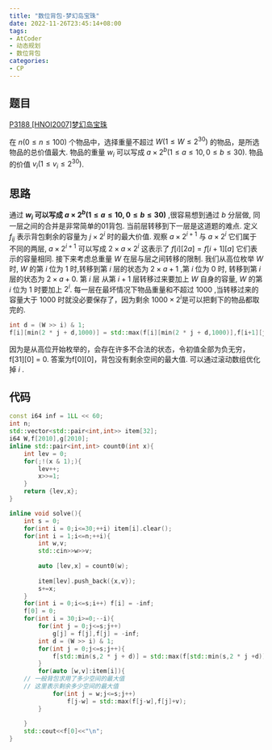 ```yaml
---
title: "数位背包-梦幻岛宝珠"
date: 2022-11-26T23:45:14+08:00
tags:
- AtCoder
- 动态规划
- 数位背包
categories:
- CP
---
```


## 题目
[P3188 [HNOI2007]梦幻岛宝珠](https://www.luogu.com.cn/problem/P3188)

  在 $n(0\leq n \leq 100)$ 个物品中，选择重量不超过 $W(1\leq W \leq 2^{30})$ 的物品，是所选物品的总价值最大.
  物品的重量 $w_i$ 可以写成 $a \times 2^{b} (1\leq a \leq 10,0\leq b \leq 30)$.
  物品的价值 $v_i(1\leq v_i \leq 2^{30})$.
## 思路
  通过 **$w_i$ 可以写成 $a \times 2^{b} (1\leq a \leq 10,0\leq b \leq 30)$** ,很容易想到通过 $b$ 分层做, 同一层之间的合并是非常简单的01背包.
  当前层转移到下一层是这道题的难点.
  定义 $f_{ij}$ 表示背包剩余的容量为 $j \times 2^i$ 时的最大价值.
  观察 $a \times 2^{i+1}$ 与 $a \times 2^ i$ 它们属于不同的两层, $a \times 2^{i+1}$ 可以写成 $2 \times a \times 2^i$ 这表示了 $f[i][2a] = f[i+1][a]$ 它们表示的容量相同.
  接下来考虑总重量 $W$ 在层与层之间转移的限制.
  我们从高位枚举 $W$ 时, $W$ 的第 $i$ 位为 1 时,转移到第 $i$ 层的状态为 $2 \times a + 1$ ,第 $i$ 位为 0 时, 转移到第 $i$ 层的状态为 $2 \times a + 0$.
  第 $i$ 层 从第 $i+1$ 层转移过来要加上 $W$ 自身的容量, $W$ 的第 $i$ 位为 1 时要加上 $2^i$.
  每一层在最坏情况下物品重量和不超过 1000 ,当转移过来的容量大于 1000 时就没必要保存了，因为剩余 $1000 \times 2^i$是可以把剩下的物品都取完的.
~~~c++
int d = (W >> i) & 1;
f[i][min(2 * j + d,1000)] = std::max(f[i][min(2 * j + d,1000)],f[i+1][j]);
~~~
  因为是从高位开始枚举的，会存在许多不合法的状态，令初值全部为负无穷，f[31][0] = 0.
  答案为f[0][0]，背包没有剩余空间的最大值.
  可以通过滚动数组优化掉 $i$ .
## 代码

~~~C++
const i64 inf = 1LL << 60;
int n;
std::vector<std::pair<int,int>> item[32];
i64 W,f[2010],g[2010];
inline std::pair<int,int> count0(int x){
    int lev = 0;
    for(;!(x & 1);){
        lev++;
        x>>=1;
    }
    return {lev,x};
}

inline void solve(){
    int s = 0;
    for(int i = 0;i<=30;++i) item[i].clear();
    for(int i = 1;i<=n;++i){
        int w,v;
        std::cin>>w>>v;
       
        auto [lev,x] = count0(w);
        
        item[lev].push_back({x,v});
        s+=x;
    }
    for(int i = 0;i<=s;i++) f[i] = -inf;
    f[0] = 0;
    for(int i = 30;i>=0;--i){
        for(int j = 0;j<=s;j++)
            g[j] = f[j],f[j] = -inf;
        int d = (W >> i) & 1;
        for(int j = 0;j<=s;j++){
            f[std::min(s,2 * j + d)] = std::max(f[std::min(s,2 * j +d)],g[j]);
        }
        for(auto [w,v]:item[i]){
	// 一般背包求用了多少空间的最大值
	// 这里表示剩余多少空间的最大值
            for(int j = w;j<=s;j++)
                f[j-w] = std::max(f[j-w],f[j]+v);
        }
       
    }
    std::cout<<f[0]<<"\n";
}
~~~
